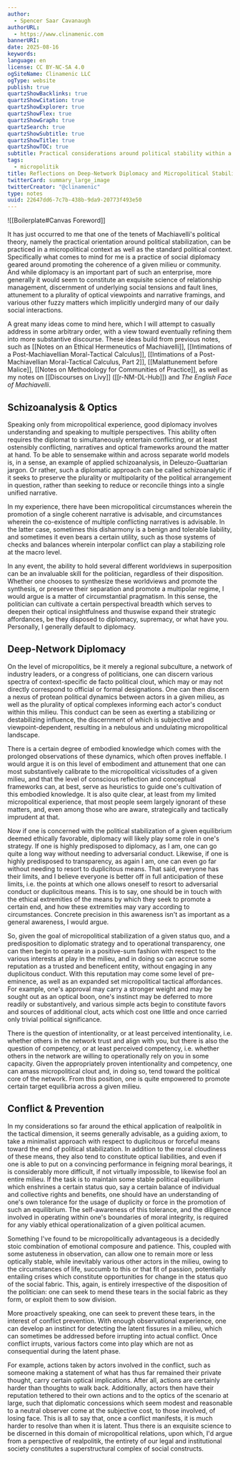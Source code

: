 ```yaml
---
author:
  - Spencer Saar Cavanaugh
authorURL:
  - https://www.clinamenic.com
bannerURI:
date: 2025-08-16
keywords:
language: en
license: CC BY-NC-SA 4.0
ogSiteName: Clinamenic LLC
ogType: website
publish: true
quartzShowBacklinks: true
quartzShowCitation: true
quartzShowExplorer: true
quartzShowFlex: true
quartzShowGraph: true
quartzSearch: true
quartzShowSubtitle: true
quartzShowTitle: true
quartzShowTOC: true
subtitle: Practical considerations around political stability within a given social milieu.
tags:
  - micropolitik
title: Reflections on Deep-Network Diplomacy and Micropolitical Stabilization
twitterCard: summary_large_image
twitterCreator: "@clinamenic"
type: notes
uuid: 22647dd6-7c7b-438b-9da9-20773f493e50
---
```


![[Boilerplate#Canvas Foreword]]

It has just occurred to me that one of the tenets of Machiavelli's political theory, namely the practical orientation around political stabilization, can be practiced in a micropolitical context as well as the standard political context. Specifically what comes to mind for me is a practice of social diplomacy geared around promoting the coherence of a given milieu or community. And while diplomacy is an important part of such an enterprise, more generally it would seem to constitute an exquisite science of relationship management, discernment of underlying social tensions and fault lines, attunement to a plurality of optical viewpoints and narrative framings, and various other fuzzy matters which implicitly undergird many of our daily social interactions.

A great many ideas come to mind here, which I will attempt to casually address in some arbitrary order, with a view toward eventually refining them into more substantive discourse. These ideas build from previous notes, such as [[Notes on an Ethical Hermeneutics of Machiavelli]], [[Intimations of a Post-Machiavellian Moral-Tactical Calculus]], [[Intimations of a Post-Machiavellian Moral-Tactical Calculus, Part 2]], [[Malattunement before Malice]], [[Notes on Methodology for Communities of Practice]], as well as my notes on [[Discourses on Livy]] ([[r-NM-DL-Hub]]) and _The English Face of Machiavelli_.

## Schizoanalysis & Optics

Speaking only from micropolitical experience, good diplomacy involves understanding and speaking to multiple perspectives. This ability often requires the diplomat to simultaneously entertain conflicting, or at least ostensibly conflicting, narratives and optical frameworks around the matter at hand. To be able to sensemake within and across separate world models is, in a sense, an example of applied schizoanalysis, in Deleuzo-Guattarian jargon. Or rather, such a diplomatic approach can be called schizoanalytic if it seeks to preserve the plurality or multipolarity of the political arrangement in question, rather than seeking to reduce or reconcile things into a single unified narrative.

In my experience, there have been micropolitical circumstances wherein the promotion of a single coherent narrative is advisable, and circumstances wherein the co-existence of multiple conflicting narratives is advisable. In the latter case, sometimes this disharmony is a benign and tolerable liability, and sometimes it even bears a certain utility, such as those systems of checks and balances wherein interpolar conflict can play a stabilizing role at the macro level.

In any event, the ability to hold several different worldviews in superposition can be an invaluable skill for the politician, regardless of their disposition. Whether one chooses to synthesize these worldviews and promote the synthesis, or preserve their separation and promote a multipolar regime, I would argue is a matter of circumstantial pragmatism. In this sense, the politician can cultivate a certain perspectival breadth which serves to deepen their optical insightfulness and thuswise expand their strategic affordances, be they disposed to diplomacy, supremacy, or what have you. Personally, I generally default to diplomacy.

## Deep-Network Diplomacy

On the level of micropolitics, be it merely a regional subculture, a network of industry leaders, or a congress of politicians, one can discern various spectra of context-specific de facto political clout, which may or may not directly correspond to official or formal designations. One can then discern a nexus of protean political dynamics between actors in a given milieu, as well as the plurality of optical complexes informing each actor's conduct within this milieu. This conduct can be seen as exerting a stabilizing or destabilizing influence, the discernment of which is subjective and viewpoint-dependent, resulting in a nebulous and undulating micropolitical landscape.

There is a certain degree of embodied knowledge which comes with the prolonged observations of these dynamics, which often proves ineffable. I would argue it is on this level of embodiment and attunement that one can most substantively calibrate to the micropolitical vicissitudes of a given milieu, and that the level of conscious reflection and conceptual frameworks can, at best, serve as heuristics to guide one's cultivation of this embodied knowledge. It is also quite clear, at least from my limited micropolitical experience, that most people seem largely ignorant of these matters, and, even among those who are aware, strategically and tactically imprudent at that.

Now if one is concerned with the political stabilization of a given equilibrium deemed ethically favorable, diplomacy will likely play some role in one's strategy. If one is highly predisposed to diplomacy, as I am, one can go quite a long way without needing to adversarial conduct. Likewise, if one is highly predisposed to transparency, as again I am, one can even go far without needing to resort to duplicitous means. That said, everyone has their limits, and I believe everyone is better off in full anticipation of these limits, i.e. the points at which one allows oneself to resort to adversarial conduct or duplicitous means. This is to say, one should be in touch with the ethical extremities of the means by which they seek to promote a certain end, and how these extremities may vary according to circumstances. Concrete precision in this awareness isn't as important as a general awareness, I would argue.

So, given the goal of micropolitical stabilization of a given status quo, and a predisposition to diplomatic strategy and to operational transparency, one can then begin to operate in a positive-sum fashion with respect to the various interests at play in the milieu, and in doing so can accrue some reputation as a trusted and beneficent entity, without engaging in any duplicitous conduct. With this reputation may come some level of pre-eminence, as well as an expanded set micropolitical tactical affordances. For example, one's approval may carry a stronger weight and may be sought out as an optical boon, one's instinct may be deferred to more readily or substantively, and various simple acts begin to constitute favors and sources of additional clout, acts which cost one little and once carried only trivial political significance.

There is the question of intentionality, or at least perceived intentionality, i.e. whether others in the network trust and align with you, but there is also the question of competency, or at least perceived competency, i.e. whether others in the network are willing to operationally rely on you in some capacity. Given the appropriately proven intentionality and competency, one can amass micropolitical clout and, in doing so, tend toward the political core of the network. From this position, one is quite empowered to promote certain target equilibria across a given milieu.

## Conflict & Prevention

In my considerations so far around the ethical application of realpolitik in the tactical dimension, it seems generally advisable, as a guiding axiom, to take a minimalist approach with respect to duplicitous or forceful means toward the end of political stabilization. In addition to the moral cloudiness of these means, they also tend to constitute optical liabilities, and even if one is able to put on a convincing performance in feigning moral bearings, it is considerably more difficult, if not virtually impossible, to likewise fool an entire milieu. If the task is to maintain some stable political equilibrium which enshrines a certain status quo, say a certain balance of individual and collective rights and benefits, one should have an understanding of one's own tolerance for the usage of duplicity or force in the promotion of such an equilibrium. The self-awareness of this tolerance, and the diligence involved in operating within one's boundaries of moral integrity, is required for any viably ethical operationalization of a given political acumen.

Something I've found to be micropolitically advantageous is a decidedly stoic combination of emotional composure and patience. This, coupled with some astuteness in observation, can allow one to remain more or less optically stable, while inevitably various other actors in the milieu, owing to the circumstances of life, succumb to this or that fit of passion, potentially entailing crises which constitute opportunities for change in the status quo of the social fabric. This, again, is entirely irrespective of the disposition of the politician: one can seek to mend these tears in the social fabric as they form, or exploit them to sow division.

More proactively speaking, one can seek to prevent these tears, in the interest of conflict prevention. With enough observational experience, one can develop an instinct for detecting the latent fissures in a milieu, which can sometimes be addressed before irrupting into actual conflict. Once conflict irrupts, various factors come into play which are not as consequential during the latent phase.

For example, actions taken by actors involved in the conflict, such as someone making a statement of what has thus far remained their private thought, carry certain optical implications. After all, actions are certainly harder than thoughts to walk back. Additionally, actors then have their reputation tethered to their own actions and to the optics of the scenario at large, such that diplomatic concessions which seem modest and reasonable to a neutral observer come at the subjective cost, to those involved, of losing face. This is all to say that, once a conflict manifests, it is much harder to resolve than when it is latent. Thus there is an exquisite science to be discerned in this domain of micropolitical relations, upon which, I'd argue from a perspective of realpolitik, the entirety of our legal and institutional society constitutes a superstructural complex of social constructs.
